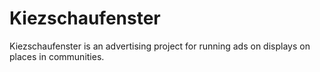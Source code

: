 # Kiezschaufenster
Kiezschaufenster is an advertising project for running ads on displays on places in communities.
